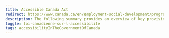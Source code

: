 ```yaml
---
title: Accessible Canada Act
redirect: https://www.canada.ca/en/employment-social-development/programs/accessible-canada/act-summary.html
description: The following summary provides an overview of key provisions of the <a href="https://laws-lois.justice.gc.ca/eng/acts/A-0.6/"><em>Accessible Canada Act</em></a>. It is not a legal document and it is not intended for use in interpreting the Act. The full text of the <a href="https://laws-lois.justice.gc.ca/eng/acts/A-0.6/"><em>Accessible Canada Act</em></a> is available on the Department of Justice Canada’s website.
toggle: loi-canadienne-sur-l-accessibilite
tags: accessibilityInTheGovernmentOfCanada
---
```

